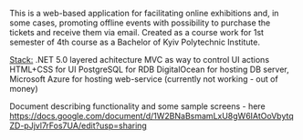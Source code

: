 This is a web-based application for facilitating online exhibitions and, in some cases, promoting offline events with possibility to purchase the tickets and receive them via email. 
Created as a course work for 1st semester of 4th course as a Bachelor of Kyiv Polytechnic Institute. 

<u>Stack:</u>
</n>.NET 5.0
  layered achitecture
  MVC as way to control UI actions
HTML+CSS for UI
PostgreSQL for RDB
DigitalOcean for hosting DB server, Microsoft Azure for hosting web-service (currently not working - out of money)

Document describing functionality and some sample screens - here https://docs.google.com/document/d/1W2BNaBsmamLxU8gW6IAtOoVbytqZD-pJjvl7rFos7UA/edit?usp=sharing 
